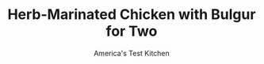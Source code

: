 ---
layout: ../../layouts/MarkdownPostLayout.astro
title: Herb-Marinated Chicken with Bulgur for Two
author: America's Test Kitchen
pubDate: 2023-03-15
description: "Flavorful pan juices tie this dish of roast chicken and bulgur together."
image_url: https://res.cloudinary.com/hksqkdlah/image/upload/ar_1:1,c_fill,dpr_2.0,f_auto,fl_lossy.progressive.strip_profile,g_faces:auto,q_auto:low,w_344/SFS_HerbMarinatedChickenBulgurForTwo-42_rqsbsu
tags: ["Main Courses","Grains","Chicken","For Two"]
calories: 1457
protein: 62
carbohydrates: 25
fats: 39
fiber: 5
ingredients: ["2 tablespoons, extra-virgin olive oil","3 , garlic cloves, chopped","2½ teaspoons, chopped fresh thyme, divided","2 teaspoons, grated lemon zest plus 1½ teaspoons juice","2 teaspoons, kosher salt, divided, plus salt for cooking bulgur","1½ teaspoons, chopped fresh rosemary","½ teaspoon, ground coriander","¼ teaspoon, red pepper flakes","¼ teaspoon, pepper","4 (5- to 7-ounce), bone-in chicken thighs, trimmed, or 2 (12-ounce) bone-in split chicken breasts, trimmed and halved crosswise","½ cup medium-grind, bulgur","3 ounces, cherry tomatoes, halved","2 tablespoons, chopped fresh parsley"]
serves: 2
time: "1¼ hours, plus 30 minutes marinating"
instructions: ["Combine oil, garlic, 1½ teaspoons thyme, lemon zest, 1½ teaspoons salt, rosemary, coriander, pepper flakes, and pepper in large bowl. Cut two ½-inch-deep slits in skin side of each chicken piece. Add chicken to bowl with marinade and toss to coat, making sure marinade gets into slits. Cover and refrigerate for at least 30 minutes or up to 24 hours.","Adjust oven rack 6 inches from broiler element. Heat oven to 425 degrees. Place chicken, skin side up, in 10-inch ovensafe skillet. Using rubber spatula, scrape any remaining marinade from bowl over chicken. Roast until thighs register at least 170 degrees or breasts register 155 degrees, 25 to 30 minutes.","Meanwhile, bring 2 quarts water to boil in large saucepan. Add bulgur and 2 teaspoons salt. Reduce heat to medium-low and simmer until tender, 6 to 10 minutes. Drain bulgur and return to saucepan; cover to keep warm.","Using pot holders, remove skillet from oven; spoon pan juices over chicken. Heat broiler. Broil chicken until skin is lightly browned and thighs register at least 175 degrees or breasts register 160 degrees, 3 to 5 minutes, rotating pan as needed for even browning. Let chicken rest in pan for 10 minutes.","Transfer chicken to serving plates. Whisk lemon juice, remaining 1 teaspoon thyme, and remaining ½ teaspoon salt into pan juices, scraping up any browned bits. Drizzle 3 tablespoons pan sauce over bulgur. Fold tomatoes and parsley into bulgur mixture until evenly combined and season with salt and pepper to taste. Serve chicken with bulgur, passing any extra pan sauce separately."]
nutrition: ["909 mg Potassium, K","602 mg Phosphorus, P","75 mg Calcium, Ca","3 mg Iron, Fe","137 mg Magnesium, Mg","1035 mg Sodium, Na","3 mg Zinc, Zn","39 g Total lipid (fat)","29 mg Niacin","20 g Fatty acids, total monounsaturated","7 g Fatty acids, total polyunsaturated","18 mg Vitamin C, total ascorbic acid","1 µg Vitamin D (D2 + D3)","174 mg Cholesterol","9 g Fatty acids, total saturated","5 g Fiber, total dietary","34 µg Folate, food","1 g Sugars, total","75 µg Vitamin K (phylloquinone)","242 g Water","31 g Carbohydrate, by difference","34 µg Folate, DFE","62 g Protein","2 mg Vitamin E (alpha-tocopherol)","1 mg Vitamin B-6","103 µg Vitamin A, RAE","25 g Carbohydrates (net)","728 kcal Energy","1457 calories"]
notes: "If you dont have a 10-inch skillet, you can use a 12-inch skillet."
---